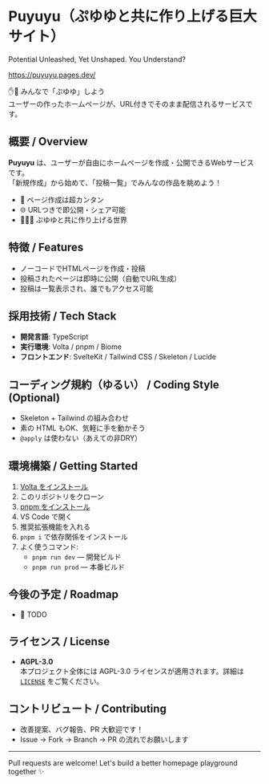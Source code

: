 # Puyuyu（ぷゆゆと共に作り上げる巨大サイト）

Potential Unleashed, Yet Unshaped. You Understand?

https://puyuyu.pages.dev/

✋🥹 みんなで「ぷゆゆ」しよう  
ユーザーの作ったホームページが、URL付きでそのまま配信されるサービスです。

## 概要 / Overview

**Puyuyu** は、ユーザーが自由にホームページを作成・公開できるWebサービスです。  
「新規作成」から始めて、「投稿一覧」でみんなの作品を眺めよう！

- 🔨 ページ作成は超カンタン
- 🌐 URLつきで即公開・シェア可能
- 🧑‍🤝‍🧑 ぷゆゆと共に作り上げる世界

## 特徴 / Features

- ノーコードでHTMLページを作成・投稿
- 投稿されたページは即時に公開（自動でURL生成）
- 投稿は一覧表示され、誰でもアクセス可能

## 採用技術 / Tech Stack

- **開発言語**: TypeScript  
- **実行環境**: Volta / pnpm / Biome  
- **フロントエンド**: SvelteKit / Tailwind CSS / Skeleton / Lucide

## コーディング規約（ゆるい） / Coding Style (Optional)

- Skeleton + Tailwind の組み合わせ
- 素の HTML もOK、気軽に手を動かそう
- `@apply` は使わない（あえての非DRY）

## 環境構築 / Getting Started

1. [Volta をインストール](https://docs.volta.sh/guide/getting-started)
2. このリポジトリをクローン
3. [pnpm をインストール](https://pnpm.io/ja/installation)
4. VS Code で開く
5. 推奨拡張機能を入れる
6. `pnpm i` で依存関係をインストール
7. よく使うコマンド:
   - `pnpm run dev` — 開発ビルド
   - `pnpm run prod` — 本番ビルド

## 今後の予定 / Roadmap

- 🚧 TODO

## ライセンス / License

- **AGPL-3.0**  
  本プロジェクト全体には AGPL-3.0 ライセンスが適用されます。詳細は [`LICENSE`](./LICENSE) をご覧ください。

## コントリビュート / Contributing

- 改善提案、バグ報告、PR 大歓迎です！
- Issue → Fork → Branch → PR の流れでお願いします

---

Pull requests are welcome! Let's build a better homepage playground together ✨
